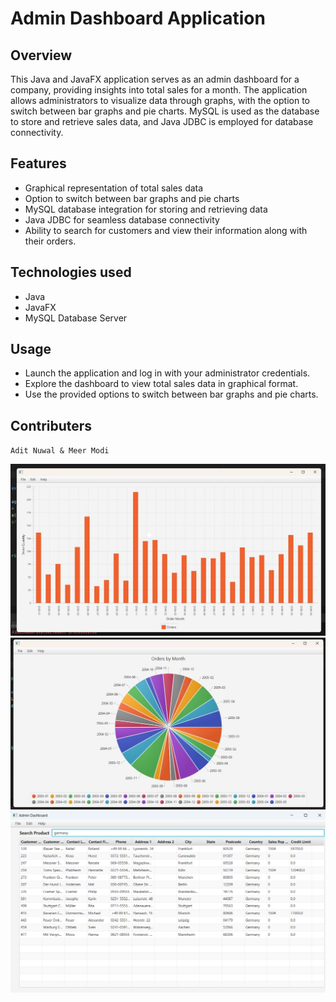 # Admin Dashboard Application

## Overview

This Java and JavaFX application serves as an admin dashboard for a company, providing insights into total sales for a month. The application allows administrators to visualize data through graphs, with the option to switch between bar graphs and pie charts. MySQL is used as the database to store and retrieve sales data, and Java JDBC is employed for database connectivity.

## Features

- Graphical representation of total sales data
- Option to switch between bar graphs and pie charts
- MySQL database integration for storing and retrieving data
- Java JDBC for seamless database connectivity
- Ability to search for customers and view their information along with their orders.

## Technologies used

- Java
- JavaFX
- MySQL Database Server

## Usage

- Launch the application and log in with your administrator credentials.
- Explore the dashboard to view total sales data in graphical format.
- Use the provided options to switch between bar graphs and pie charts.

## Contributers
`Adit Nuwal & Meer Modi`

![img.png](img.png)
![img_1.png](img_1.png)
![img_2.png](img_2.png)